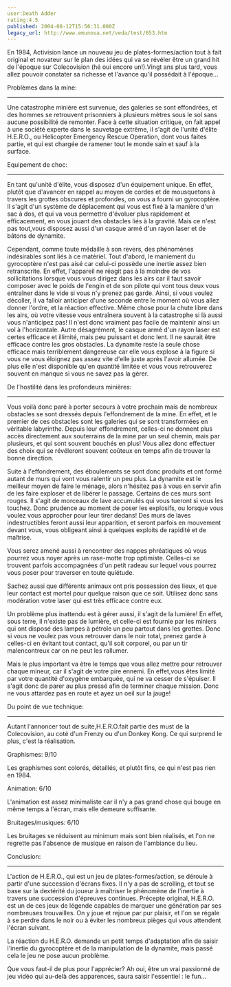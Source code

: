 ```yaml
---
user:Death Adder
rating:4.5
published: 2004-08-12T15:56:31.000Z
legacy_url: http://www.emunova.net/veda/test/653.htm
---
```

En 1984, Activision lance un nouveau jeu de plates-formes/action tout à fait original et novateur sur le plan des idées qui va se révéler être un grand hit de l'époque sur Colecovision (hé oui encore un!).Vingt ans plus tard, vous allez pouvoir constater sa richesse et l'avance qu'il possédait à l'époque...  

  

  

Problèmes dans la mine:  

------------------------------  

Une catastrophe minière est survenue, des galeries se sont effondrées, et des hommes se retrouvent prisonniers à plusieurs mètres sous le sol sans aucune possibilité de remonter. Face à cette situation critique, on fait appel à une société experte dans le sauvetage extrême, il s'agit de l'unité d'élite H.E.R.O., ou Helicopter Emergency Rescue Operation, dont vous faites partie, et qui est chargée de ramener tout le monde sain et sauf à la surface.  

  

  

Equipement de choc:  

--------------------------  

En tant qu'unité d'élite, vous disposez d'un équipement unique. En effet, plutôt que d'avancer en rappel au moyen de cordes et de mousquetons à travers les grottes obscures et profondes, on vous a fourni un gyrocoptère. Il s'agit d'un système de déplacement qui vous est fixé à la manière d'un sac à dos, et qui va vous permettre d'évoluer plus rapidement et efficacement, en vous jouant des obstacles liés à la gravité. Mais ce n'est pas tout,vous disposez aussi d'un casque armé d'un rayon laser et de bâtons de dynamite.  

Cependant, comme toute médaille à son revers, des phénomènes indésirables sont liés à ce matériel. Tout d'abord, le maniement du gyrocoptère n'est pas aisé car celui-ci possède une inertie assez bien retranscrite. En effet, l'appareil ne réagit pas à la moindre de vos sollicitations lorsque vous vous dirigez dans les airs car il faut savoir composer avec le poids de l'engin et de son pilote qui vont tous deux vous entraîner dans le vide si vous n'y prenez pas garde. Ainsi, si vous voulez décoller, il va falloir anticiper d'une seconde entre le moment où vous allez donner l'ordre, et la réaction effective. Même chose pour la chute libre dans les airs, où votre vitesse vous entraînera souvent à la catastrophe si là aussi vous n'anticipez pas! Il n'est donc vraiment pas facile de maintenir ainsi un vol à l'horizontale. Autre désagrément, le casque armé d'un rayon laser est certes efficace et illimité, mais peu puissant et donc lent. Il ne saurait être efficace contre les gros obstacles. La dynamite reste la seule chose efficace mais terriblement dangereuse car elle vous explose à la figure si vous ne vous éloignez pas assez vite d'elle juste après l'avoir allumée. De plus elle n'est disponible qu'en quantité limitée et vous vous retrouverez souvent en manque si vous ne savez pas la gérer.  

  

  

De l'hostilité dans les profondeurs minières:  

------------------------------------------------------  

Vous voilà donc paré à porter secours à votre prochain mais de nombreux obstacles se sont dressés depuis l'effondrement de la mine. En effet, et le premier de ces obstacles sont les galeries qui se sont transformées en véritable labyrinthe. Depuis leur effondrement, celles-ci ne donnent plus accès directement aux souterrains de la mine par un seul chemin, mais par plusieurs, et qui sont souvent bouchés en plus! Vous allez donc effectuer des choix qui se révéleront souvent coûteux en temps afin de trouver la bonne direction.  

Suite à l'effondrement, des éboulements se sont donc produits et ont formé autant de murs qui vont vous ralentir un peu plus. La dynamite est le meilleur moyen de faire le ménage, alors n'hésitez pas à vous en servir afin de les faire exploser et de libérer le passage. Certains de ces murs sont rouges. Il s'agit de morceaux de lave accumulés qui vous tueront si vous les touchez. Donc prudence au moment de poser les explosifs, ou lorsque vous voulez vous approcher pour leur tirer dedans! Des murs de laves indestructibles feront aussi leur apparition, et seront parfois en mouvement devant vous, vous obligeant ainsi à quelques exploits de rapidité et de maîtrise.  

Vous serez amené aussi à rencontrer des nappes phréatiques où vous pourrez vous noyer après un rase-motte trop optimiste. Celles-ci se trouvent parfois accompagnées d'un petit radeau sur lequel vous pourrez vous poser pour traverser en toute quiétude.  

Sachez aussi que différents animaux ont pris possession des lieux, et que leur contact est mortel pour quelque raison que ce soit. Utilisez donc sans modération votre laser qui est très efficace contre eux.  

Un problème plus inattendu est à gérer aussi, il s'agit de la lumière! En effet, sous terre, il n'existe pas de lumière, et celle-ci est fournie par les miniers qui ont disposé des lampes à pétrole un peu partout dans les grottes. Donc si vous ne voulez pas vous retrouver dans le noir total, prenez garde à celles-ci en évitant tout contact, qu'il soit corporel, ou par un tir malencontreux car on ne peut les rallumer.  

Mais le plus important va être le temps que vous allez mettre pour retrouver chaque mineur, car il s'agit de votre pire ennemi. En effet,vous êtes limité par votre quantité d'oxygène embarquée, qui ne va cesser de s'épuiser. Il s'agit donc de parer au plus pressé afin de terminer chaque mission. Donc ne vous attardez pas en route et ayez un oeil sur la jauge!  

  

  

Du point de vue technique:  

----------------------------------  

Autant l'annoncer tout de suite,H.E.R.O.fait partie des must de la Colecovision, au coté d'un Frenzy ou d'un Donkey Kong. Ce qui surprend le plus, c'est la réalisation.  

  

Graphismes: 9/10  

Les graphismes sont colorés, détaillés, et plutôt fins, ce qui n'est pas rien en 1984\.  

  

Animation: 6/10  

L'animation est assez minimaliste car il n'y a pas grand chose qui bouge en même temps à l'écran, mais elle demeure suffisante.  

  

Bruitages/musiques: 6/10  

Les bruitages se réduisent au minimum mais sont bien réalisés, et l'on ne regrette pas l'absence de musique en raison de l'ambiance du lieu.  

  

  

Conclusion:  

---------------  

L'action de H.E.R.O., qui est un jeu de plates-formes/action, se déroule à partir d'une succession d'écrans fixes. Il n'y a pas de scrolling, et tout se base sur la dextérité du joueur à maîtriser le phénomène de l'inertie à travers une succession d'épreuves continues. Précepte original, H.E.R.O. est un de ces jeux de légende capables de marquer une génération par ses nombreuses trouvailles. On y joue et rejoue par pur plaisir, et l'on se régale à se perdre dans le noir ou à éviter les nombreux pièges qui vous attendent l'écran suivant.  

La réaction du H.E.R.O. demande un petit temps d'adaptation afin de saisir l'inertie du gyrocoptère et de la manipulation de la dynamite, mais passé cela le jeu ne pose aucun problème.  

  

Que vous faut-il de plus pour l'apprécier? Ah oui, être un vrai passionné de jeu vidéo qui au-delà des apparences, saura saisir l'essentiel : le fun...